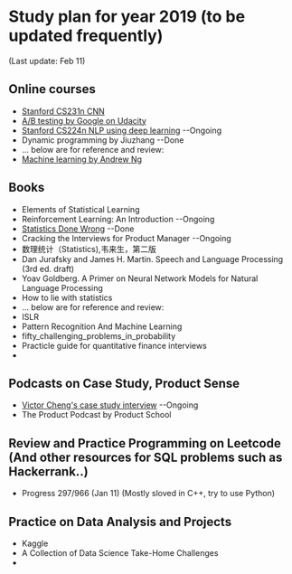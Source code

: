 # Study plan for year 2019 (to be updated frequently)
(Last update: Feb 11)

## Online courses
- [Stanford CS231n CNN](http://cs231n.stanford.edu/)
- [A/B testing by Google on Udacity](https://eu.udacity.com/course/ab-testing--ud257) 
- [Stanford CS224n NLP using deep learning](http://web.stanford.edu/class/cs224n/) --Ongoing
- Dynamic programming by Jiuzhang --Done
- ... below are for reference and review:
- [Machine learning by Andrew Ng](https://www.coursera.org/learn/machine-learning)


## Books
- Elements of Statistical Learning
- Reinforcement Learning: An Introduction --Ongoing
- [Statistics Done Wrong](https://www.statisticsdonewrong.com/) --Done
- Cracking the Interviews for Product Manager --Ongoing
- 数理统计（Statistics),韦来生，第二版
- Dan Jurafsky and James H. Martin. Speech and Language Processing (3rd ed. draft) 
- Yoav Goldberg. A Primer on Neural Network Models for Natural Language Processing
- How to lie with statistics
- ... below are for reference and review:
- ISLR
- Pattern Recognition And Machine Learning
- fifty_challenging_problems_in_probability
- Practicle guide for quantitative finance interviews
- 

## Podcasts on Case Study, Product Sense
- [Victor Cheng's case study interview](https://www.ximalaya.com/shangye/6414597/) --Ongoing
- The Product Podcast by Product School

## Review and Practice Programming on Leetcode (And other resources for SQL problems such as Hackerrank..)
- Progress 297/966 (Jan 11) (Mostly sloved in C++, try to use Python)

## Practice on Data Analysis and Projects
- Kaggle
- A Collection of Data Science Take-Home Challenges
- 
